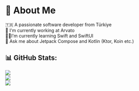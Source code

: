 # 💫 About Me
🇹🇷 A passionate software developer from Türkiye<br>🏢 I'm currently working at Arvato<br>🙅‍♂️I'm currently learning Swift and SwiftUI<br>💬 Ask me about Jetpack Compose and Kotlin (Ktor, Koin etc.)

## 📊 GitHub Stats:
![](https://github-readme-stats.vercel.app/api?username=furkanayaz&theme=tokyonight&hide_border=false&include_all_commits=false&count_private=false)<br/>
![](https://github-readme-streak-stats.herokuapp.com/?user=furkanayaz&theme=tokyonight&hide_border=false)<br/>
![](https://github-readme-stats.vercel.app/api/top-langs/?username=furkanayaz&theme=tokyonight&hide_border=false&include_all_commits=true&count_private=false&layout=compact)
